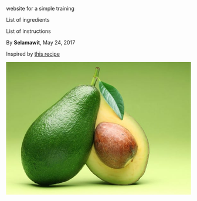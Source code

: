website for a simple training 

List of ingredients

List of instructions

By **Selamawit**, May 24, 2017

Inspired by [this recipe](http://allrecipes.com)

![ ](avocado-sliced-in-half.jpg)


